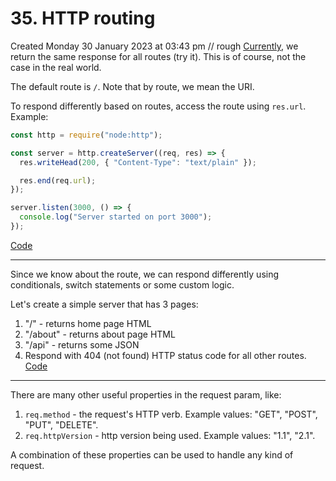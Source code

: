 # 35. HTTP routing
Created Monday 30 January 2023 at 03:43 pm
// rough
[Currently](https://github.com/exemplar-codes/codevolution-nodejs/commit/f024b46b376893c3be766e3a26b4fa0b231b9eb8), we return the same response for all routes (try it). This is of course, not the case in the real world.

The default route is `/`. Note that by route, we mean the URI.

To respond differently based on routes, access the route using `res.url`. Example:
```js
const http = require("node:http");

const server = http.createServer((req, res) => {
  res.writeHead(200, { "Content-Type": "text/plain" });

  res.end(req.url);
});

server.listen(3000, () => {
  console.log("Server started on port 3000");
});
```
[Code](https://github.com/exemplar-codes/codevolution-nodejs/commit/075d783544353d0d276796facc84e3a7d1d0b7aa)

---
Since we know about the route, we can respond differently using conditionals, switch statements or some custom logic.

Let's create a simple server that has 3 pages:
1. "/" - returns home page HTML
2. "/about" - returns about page HTML
3. "/api" - returns some JSON
4. Respond with 404 (not found) HTTP status code for all other routes.
[Code](https://github.com/exemplar-codes/codevolution-nodejs/commit/0c927326e4dac24023ba2f7fa2cb8948be54a5aa)

---
There are many other useful properties in the request param, like:
1. `req.method` - the request's HTTP verb. Example values: "GET", "POST", "PUT", "DELETE".
2. `req.httpVersion` - http version being used. Example values: "1.1", "2.1".

A combination of these properties can be used to handle any kind of request.